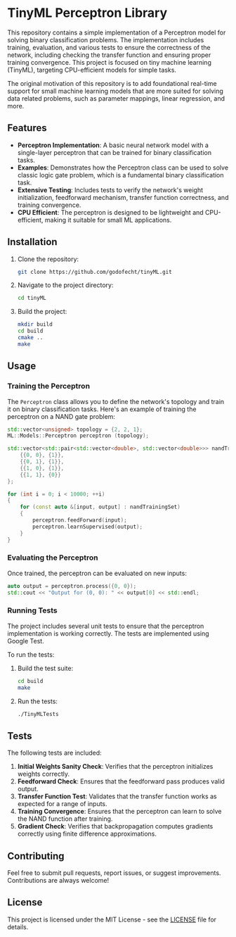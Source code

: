 # TinyML Perceptron Library

This repository contains a simple implementation of a Perceptron model for solving binary classification problems. The implementation includes training, evaluation, and various tests to ensure the correctness of the network, including checking the transfer function and ensuring proper training convergence. This project is focused on tiny machine learning (TinyML), targeting CPU-efficient models for simple tasks.

The original motivation of this repository is to add foundational real-time support for small machine learning models that are more suited for solving data related problems, such as parameter mappings, linear regression, and more.

## Features

- **Perceptron Implementation**: A basic neural network model with a single-layer perceptron that can be trained for binary classification tasks.
- **Examples**: Demonstrates how the Perceptron class can be used to solve classic logic gate problem, which is a fundamental binary classification task.
- **Extensive Testing**: Includes tests to verify the network's weight initialization, feedforward mechanism, transfer function correctness, and training convergence.
- **CPU Efficient**: The perceptron is designed to be lightweight and CPU-efficient, making it suitable for small ML applications.

## Installation

1. Clone the repository:
   ```bash
   git clone https://github.com/godofecht/tinyML.git
   ```
2. Navigate to the project directory:
   ```bash
   cd tinyML
   ```
3. Build the project:
   ```bash
   mkdir build
   cd build
   cmake ..
   make
   ```

## Usage

### Training the Perceptron
The `Perceptron` class allows you to define the network's topology and train it on binary classification tasks. Here's an example of training the perceptron on a NAND gate problem:

```cpp
std::vector<unsigned> topology = {2, 2, 1};
ML::Models::Perceptron perceptron (topology);

std::vector<std::pair<std::vector<double>, std::vector<double>>> nandTrainingSet = {
    {{0, 0}, {1}},
    {{0, 1}, {1}},
    {{1, 0}, {1}},
    {{1, 1}, {0}}
};

for (int i = 0; i < 10000; ++i) 
{
    for (const auto &[input, output] : nandTrainingSet) 
    {
        perceptron.feedForward(input);
        perceptron.learnSupervised(output);
    }
}
```

### Evaluating the Perceptron
Once trained, the perceptron can be evaluated on new inputs:

```cpp
auto output = perceptron.process({0, 0});
std::cout << "Output for (0, 0): " << output[0] << std::endl;
```

### Running Tests
The project includes several unit tests to ensure that the perceptron implementation is working correctly. The tests are implemented using Google Test.

To run the tests:

1. Build the test suite:
   ```bash
   cd build
   make
   ```
2. Run the tests:
   ```bash
   ./TinyMLTests
   ```

## Tests

The following tests are included:

1. **Initial Weights Sanity Check**: Verifies that the perceptron initializes weights correctly.
2. **Feedforward Check**: Ensures that the feedforward pass produces valid output.
3. **Transfer Function Test**: Validates that the transfer function works as expected for a range of inputs.
4. **Training Convergence**: Ensures that the perceptron can learn to solve the NAND function after training.
5. **Gradient Check**: Verifies that backpropagation computes gradients correctly using finite difference approximations.

## Contributing

Feel free to submit pull requests, report issues, or suggest improvements. Contributions are always welcome!

## License

This project is licensed under the MIT License - see the [LICENSE](LICENSE) file for details.
